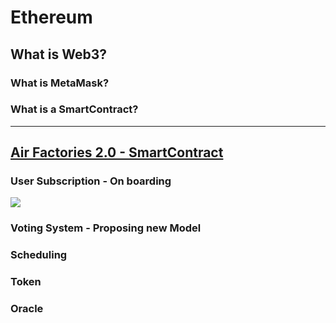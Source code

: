 # Ethereum

## What is Web3?

### What is MetaMask?

### What is a SmartContract?

---

## [Air Factories 2.0 - SmartContract](link)

### User Subscription - On boarding

![](/Users/antoniopipitone/Desktop/Air%20Factories%202.0/af2-design/IMG/ETHEREUM/1.jpg)

### Voting System - Proposing new Model

### Scheduling

### Token

### Oracle

